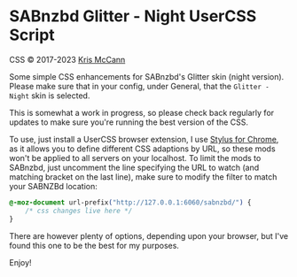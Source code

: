# SABnzbd Glitter - Night UserCSS Script

CSS &copy; 2017-2023 [Kris McCann](https://github.com/AJCrowley)

Some simple CSS enhancements for SABnzbd's Glitter skin (night version). Please make sure that in your config, under General, that the ```Glitter - Night``` skin is selected.

This is somewhat a work in progress, so please check back regularly for updates to make sure you're running the best version of the CSS.

To use, just install a UserCSS browser extension, I use [Stylus for Chrome](https://chrome.google.com/webstore/detail/stylus/clngdbkpkpeebahjckkjfobafhncgmne), as it allows you to define different CSS adaptions by URL, so these mods won't be applied to all servers on your localhost. To limit the mods to SABnzbd, just uncomment the line specifying the URL to watch (and matching bracket on the last line), make sure to modify the filter to match your SABNZBd location:
```css
@-moz-document url-prefix("http://127.0.0.1:6060/sabnzbd/") {
	/* css changes live here */
}
```

There are however plenty of options, depending upon your browser, but I've found this one to be the best for my purposes.

Enjoy!
